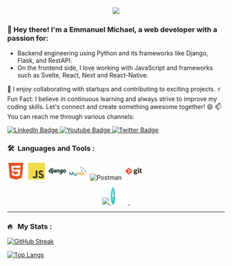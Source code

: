 <div id="header" align="center">
  <img src="https://media.giphy.com/media/M9gbBd9nbDrOTu1Mqx/giphy.gif" width="100"/>
</div>

### 👋 Hey there! I'm a Emmanuel Michael, a web developer with a passion for:
- Backend engineering using Python and its frameworks like Django, Flask, and RestAPI.
- On the frontend side, I love working with JavaScript and frameworks such as Svelte, React, Next and React-Native.

👯 I enjoy collaborating with startups and contributing to exciting projects.
⚡ Fun Fact: I believe in continuous learning and always strive to improve my coding skills. Let's connect and create something awesome together! 😄
📫 You can reach me through various channels:

<div id="badges">
  <a href="https://www.linkedin.com/in/emmanuel-michael-728678217">
    <img src="https://img.shields.io/badge/LinkedIn-blue?style=for-the-badge&logo=linkedin&logoColor=white" alt="LinkedIn Badge"/>
  </a>
  <a href="https://wa.me/2349039108667">
    <img src="https://img.shields.io/badge/WhatsApp-lightgreen?style=for-the-badge&logo=whatsapp&logoColor=white" alt="Youtube Badge"/>
  </a>
  <a href="https://twitter.com/MI_CHO_CHO?s=09">
    <img src="https://img.shields.io/badge/Twitter-blue?style=for-the-badge&logo=twitter&logoColor=white" alt="Twitter Badge"/>
  </a>
</div>

### 🛠 &nbsp;Languages and Tools :

<p>
<img src="https://github.com/devicons/devicon/blob/master/icons/html5/html5-original.svg" title="HTML5" alt="HTML" width="40" height="40"/>&nbsp;
<img src="https://github.com/devicons/devicon/blob/master/icons/javascript/javascript-original.svg" title="JavaScript" alt="JavaScript" width="40" height="40"/>&nbsp;
<img src="https://github.com/devicons/devicon/blob/master/icons/django/django-plain-wordmark.svg" title="Django" alt="Django" width="40" height="40"/>&nbsp;
<img src="https://github.com/devicons/devicon/blob/master/icons/mysql/mysql-original-wordmark.svg" title="MySQL"  alt="MySQL" width="40" height="40"/>&nbsp;
<img src="https://www.vectorlogo.zone/logos/getpostman/getpostman-icon.svg" title="Postman"  alt="Postman" width="40" height="40"/>&nbsp;
<img src="https://github.com/devicons/devicon/blob/master/icons/git/git-original-wordmark.svg" title="Git" **alt="Git" width="40" height="40"/>&nbsp;

<p align="center">
  <a href="https://skillicons.dev">
    <img src="https://skillicons.dev/icons?i=react,redux,ts,python,mysql,,git,css,tailwind,nextjs,git,github,html,js,postman,django,figma,svelte,vite,vscode" />
    <img src="./chakraui-icon.svg" title="Chakra UI" alt="Chakra UI" width="40" height="40"/>&nbsp;
  </a>
</p>

---

### 🔥 &nbsp; My Stats :
[![GitHub Streak](http://github-readme-streak-stats.herokuapp.com?user=chochoprogrammer&theme=dark&background=000000)](https://git.io/streak-stats)

[![Top Langs](https://github-readme-stats.vercel.app/api/top-langs/?username=chochoprogrammer&layout=compact&theme=vision-friendly-dark)](https://github.com/anuraghazra/github-readme-stats)

